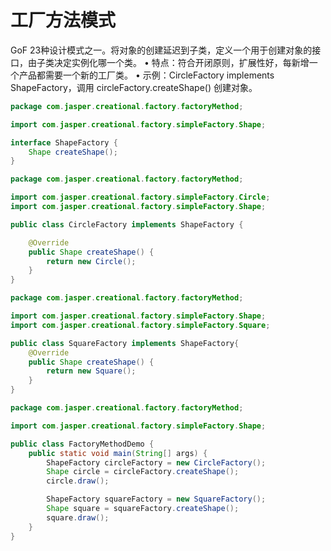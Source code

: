 # 工厂方法模式

GoF 23种设计模式之一。将对象的创建延迟到子类，定义一个用于创建对象的接口，由子类决定实例化哪一个类。
•	特点：符合开闭原则，扩展性好，每新增一个产品都需要一个新的工厂类。
•	示例：CircleFactory implements ShapeFactory，调用 circleFactory.createShape() 创建对象。


```java
package com.jasper.creational.factory.factoryMethod;

import com.jasper.creational.factory.simpleFactory.Shape;

interface ShapeFactory {
    Shape createShape();
}

```
```java
package com.jasper.creational.factory.factoryMethod;

import com.jasper.creational.factory.simpleFactory.Circle;
import com.jasper.creational.factory.simpleFactory.Shape;

public class CircleFactory implements ShapeFactory {

    @Override
    public Shape createShape() {
        return new Circle();
    }
}

```
```java
package com.jasper.creational.factory.factoryMethod;

import com.jasper.creational.factory.simpleFactory.Shape;
import com.jasper.creational.factory.simpleFactory.Square;

public class SquareFactory implements ShapeFactory{
    @Override
    public Shape createShape() {
        return new Square();
    }
}
```
```java
package com.jasper.creational.factory.factoryMethod;

import com.jasper.creational.factory.simpleFactory.Shape;

public class FactoryMethodDemo {
    public static void main(String[] args) {
        ShapeFactory circleFactory = new CircleFactory();
        Shape circle = circleFactory.createShape();
        circle.draw();

        ShapeFactory squareFactory = new SquareFactory();
        Shape square = squareFactory.createShape();
        square.draw();
    }
}

```